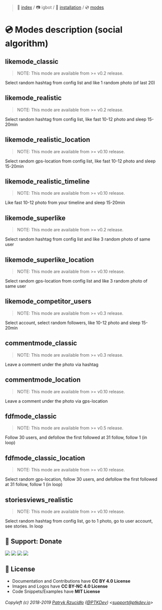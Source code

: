 > 📌 [index](../../../README.md) / 📷 igbot / 💾 [installation](../../installation/README.md) / 💿 [modes](README.md)

# 💿 Modes description (social algorithm)
## likemode_classic
> NOTE: This mode are available from >= v0.2 release.

Select random hashtag from config list and like 1 random photo (of last 20)


## likemode_realistic
> NOTE: This mode are available from >= v0.2 release.

Select random hashtag from config list, like fast 10-12 photo and sleep 15-20min


## likemode_realistic_location
> NOTE: This mode are available from >= v0.10 release.

Select random gps-location from config list, like fast 10-12 photo and sleep 15-20min


## likemode_realistic_timeline
> NOTE: This mode are available from >= v0.10 release.

Like fast 10-12 photo from your timeline and sleep 15-20min


## likemode_superlike
> NOTE: This mode are available from >= v0.2 release.

Select random hashtag from config list and like 3 random photo of same user


## likemode_superlike_location
> NOTE: This mode are available from >= v0.10 release.

Select random gps-location from config list and like 3 random photo of same user


## likemode_competitor_users
> NOTE: This mode are available from >= v0.3 release.

Select account, select random followers, like 10-12 photo and sleep 15-20min


## commentmode_classic
> NOTE: This mode are available from >= v0.3 release.

Leave a comment under the photo via hashtag


## commentmode_location
> NOTE: This mode are available from >= v0.10 release.

Leave a comment under the photo via gps-location


## fdfmode_classic
> NOTE: This mode are available from >= v0.5 release.

Follow 30 users, and defollow the first followed at 31 follow, follow 1 (in loop)


## fdfmode_classic_location
> NOTE: This mode are available from >= v0.10 release.

Select random gps-location, follow 30 users, and defollow the first followed at 31 follow, follow 1 (in loop)


## storiesviews_realistic
> NOTE: This mode are available from >= v0.10 release.

Select random hashtag from config list, go to 1 photo, go to user account, see stories. In loop


## 🎁 Support: Donate
[![](https://img.shields.io/badge/donate-paypal-005EA6.svg)](http://paypal.ptkdev.io) [![](https://img.shields.io/badge/donate-patreon-F87668.svg)](http://patreon.ptkdev.io) [![](https://img.shields.io/badge/donate-opencollective-5DA4F9.svg)](http://opencollective.ptkdev.io) [![](https://img.shields.io/badge/buy%20me-coffee-4B788C.svg)](http://coffee.ptkdev.io)

## 💫 License
* Documentation and Contributions have **CC BY 4.0 License**
* Images and Logos have **CC BY-NC 4.0 License**
* Code Snippets/Examples have **MIT License**

###### Copyleft (c) 2018-2019 [Patryk Rzucidło](https://ptk.dev) ([@PTKDev](https://twitter.com/ptkdev)) <[support@ptkdev.io](mailto:support@ptkdev.io)>